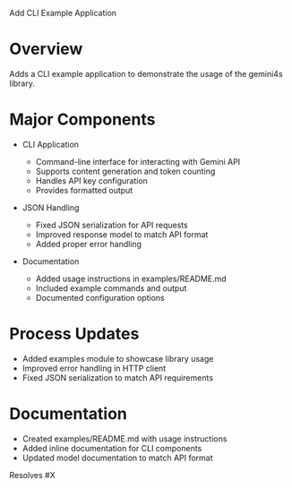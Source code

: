 Add CLI Example Application

# Overview
Adds a CLI example application to demonstrate the usage of the gemini4s library.

# Major Components
- CLI Application
  - Command-line interface for interacting with Gemini API
  - Supports content generation and token counting
  - Handles API key configuration
  - Provides formatted output

- JSON Handling
  - Fixed JSON serialization for API requests
  - Improved response model to match API format
  - Added proper error handling

- Documentation
  - Added usage instructions in examples/README.md
  - Included example commands and output
  - Documented configuration options

# Process Updates
- Added examples module to showcase library usage
- Improved error handling in HTTP client
- Fixed JSON serialization to match API requirements

# Documentation
- Created examples/README.md with usage instructions
- Added inline documentation for CLI components
- Updated model documentation to match API format

Resolves #X